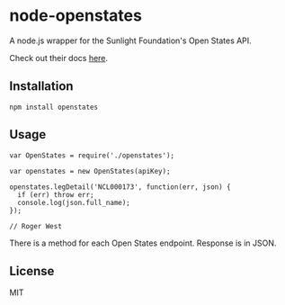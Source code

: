 # node-openstates
A node.js wrapper for the Sunlight Foundation's Open States API.

Check out their docs [here](http://sunlightlabs.github.io/openstates-api/).


## Installation

```
npm install openstates
```

## Usage

```
var OpenStates = require('./openstates');

var openstates = new OpenStates(apiKey);

openstates.legDetail('NCL000173', function(err, json) {
  if (err) throw err;
  console.log(json.full_name);
});

// Roger West
```
There is a method for each Open States endpoint. Response is in JSON.

## License
MIT
